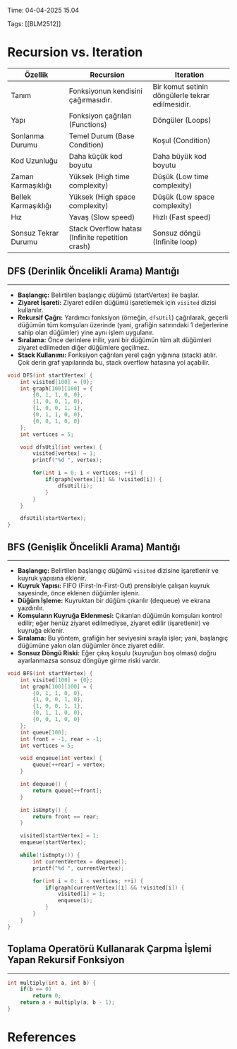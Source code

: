 
Time: 04-04-2025 15.04

Tags: [[BLM2512]]

# Recursion vs. Iteration 

| Özellik              | **Recursion**                                     | **Iteration**                                    |
| -------------------- | ------------------------------------------------- | ------------------------------------------------ |
| Tanım                | Fonksiyonun kendisini çağırmasıdır.               | Bir komut setinin döngülerle tekrar edilmesidir. |
| Yapı                 | Fonksiyon çağrıları (Functions)                   | Döngüler (Loops)                                 |
| Sonlanma Durumu      | Temel Durum (Base Condition)                      | Koşul (Condition)                                |
| Kod Uzunluğu         | Daha küçük kod boyutu                             | Daha büyük kod boyutu                            |
| Zaman Karmaşıklığı   | Yüksek (High time complexity)                     | Düşük (Low time complexity)                      |
| Bellek Karmaşıklığı  | Yüksek (High space complexity)                    | Düşük (Low space complexity)                     |
| Hız                  | Yavaş (Slow speed)                                | Hızlı (Fast speed)                               |
| Sonsuz Tekrar Durumu | Stack Overflow hatası (Infinite repetition crash) | Sonsuz döngü (Infinite loop)                     |

## DFS (Derinlik Öncelikli Arama) Mantığı
---
- **Başlangıç:** Belirtilen başlangıç düğümü (startVertex) ile başlar.
- **Ziyaret İşareti:** Ziyaret edilen düğümü işaretlemek için `visited` dizisi kullanılır.
- **Rekursif Çağrı:** Yardımcı fonksiyon (örneğin, `dfsUtil`) çağrılarak, geçerli düğümün tüm komşuları üzerinde (yani, grafiğin satırındaki 1 değerlerine sahip olan düğümler) yine aynı işlem uygulanır.
- **Sıralama:** Önce derinlere inilir, yani bir düğümün tüm alt düğümleri ziyaret edilmeden diğer düğümlere geçilmez.
- **Stack Kullanımı:** Fonksiyon çağrıları yerel çağrı yığınına (stack) atılır. Çok derin graf yapılarında bu, stack overflow hatasına yol açabilir.

```C
void DFS(int startVertex) {
    int visited[100] = {0};
    int graph[100][100] = {
        {0, 1, 1, 0, 0},
        {1, 0, 0, 1, 0},
        {1, 0, 0, 1, 1},
        {0, 1, 1, 0, 0},
        {0, 0, 1, 0, 0}
    };
    int vertices = 5;

    void dfsUtil(int vertex) {
        visited[vertex] = 1;
        printf("%d ", vertex);

        for(int i = 0; i < vertices; ++i) {
            if(graph[vertex][i] && !visited[i]) {
                dfsUtil(i);
            }
        }
    }

    dfsUtil(startVertex);
}
```

## BFS (Genişlik Öncelikli Arama) Mantığı
---
- **Başlangıç:** Belirtilen başlangıç düğümü `visited` dizisine işaretlenir ve kuyruk yapısına eklenir.
- **Kuyruk Yapısı:** FIFO (First-In-First-Out) prensibiyle çalışan kuyruk sayesinde, önce eklenen düğümler işlenir.
- **Düğüm İşleme:** Kuyruktan bir düğüm çıkarılır (dequeue) ve ekrana yazdırılır.
- **Komşuların Kuyruğa Eklenmesi:** Çıkarılan düğümün komşuları kontrol edilir; eğer henüz ziyaret edilmediyse, ziyaret edilir (işaretlenir) ve kuyruğa eklenir.
- **Sıralama:** Bu yöntem, grafiğin her seviyesini sırayla işler; yani, başlangıç düğümüne yakın olan düğümler önce ziyaret edilir.
- **Sonsuz Döngü Riski:** Eğer çıkış koşulu (kuyruğun boş olması) doğru ayarlanmazsa sonsuz döngüye girme riski vardır.

```C
void BFS(int startVertex) {
    int visited[100] = {0};
    int graph[100][100] = {
        {0, 1, 1, 0, 0},
        {1, 0, 0, 1, 0},
        {1, 0, 0, 1, 1},
        {0, 1, 1, 0, 0},
        {0, 0, 1, 0, 0}
    };
    int queue[100];
    int front = -1, rear = -1;
    int vertices = 5;

    void enqueue(int vertex) {
        queue[++rear] = vertex;
    }

    int dequeue() {
        return queue[++front];
    }

    int isEmpty() {
        return front == rear;
    }

    visited[startVertex] = 1;
    enqueue(startVertex);

    while(!isEmpty()) {
        int currentVertex = dequeue();
        printf("%d ", currentVertex);

        for(int i = 0; i < vertices; ++i) {
            if(graph[currentVertex][i] && !visited[i]) {
                visited[i] = 1;
                enqueue(i);
            }
        }
    }
}
```

## Toplama Operatörü Kullanarak Çarpma İşlemi Yapan Rekursif Fonksiyon
---
```C
int multiply(int a, int b) {
	if(b == 0)
        return 0;
    return a + multiply(a, b - 1);
}
```

# References

